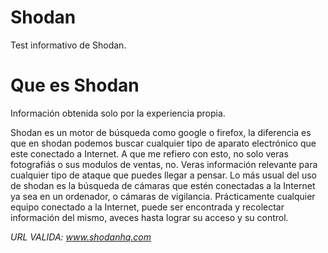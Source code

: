 # Shodan
Test informativo de Shodan.


# Que es Shodan
Información obtenida solo por la experiencia propia.

Shodan es un motor de búsqueda como google o firefox, la diferencia es que en shodan podemos buscar cualquier tipo de aparato electrónico que este conectado a Internet. A que me refiero con esto, no solo veras fotografiás o sus modulos de ventas, no. Veras información relevante para cualquier tipo de ataque que puedes llegar a pensar. Lo más usual del uso de shodan es la búsqueda de cámaras que estén conectadas a la Internet ya sea en un ordenador, o cámaras de vigilancia. 
Prácticamente cualquier equipo conectado a la Internet, puede ser encontrada y recolectar información del mismo, aveces hasta lograr su acceso y su control.


*URL VALIDA: www.shodanhq.com*
